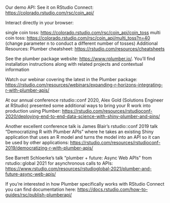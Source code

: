 Our demo API:
See it on RStudio Connect: https://colorado.rstudio.com/rsc/coin_api/

Interact directly in your browser:

single coin toss: https://colorado.rstudio.com/rsc/coin_api/coin_toss
multi coin toss: https://colorado.rstudio.com/rsc/coin_api/multi_toss?n=40 (change parameter n to conduct a different number of tosses)
Additional Resources:
Plumber cheatsheet: https://rstudio.com/resources/cheatsheets

See the plumber package website: https://www.rplumber.io/. You’ll find installation instructions along with related projects and contextual information

Watch our webinar covering the latest in the Plumber package: https://rstudio.com/resources/webinars/expanding-r-horizons-integrating-r-with-plumber-apis/

At our annual conference rstudio::conf 2020, Alex Gold (Solutions Engineer at RStudio) presented some additional ways to bring your R work into production using Plumber: https://rstudio.com/resources/rstudioconf-2020/deploying-end-to-end-data-science-with-shiny-plumber-and-pins/

Another excellent conference talk is James Blair’s rstudio::conf 2019 talk “Democratizing R with Plumber APIs” where he takes an existing Shiny application that uses an R model and turns the model into an API so it can be used by other applications: https://rstudio.com/resources/rstudioconf-2019/democratizing-r-with-plumber-apis/

See Barrett Schloerke’s talk “plumber + future: Async Web APIs” from rstudio::global 2021 for asynchronous calls to APIs: https://www.rstudio.com/resources/rstudioglobal-2021/plumber-and-future-async-web-apis/

If you’re interested in how Plumber specifically works with RStudio Connect you can find documentation here: https://docs.rstudio.com/how-to-guides/rsc/publish-plumberapi/
